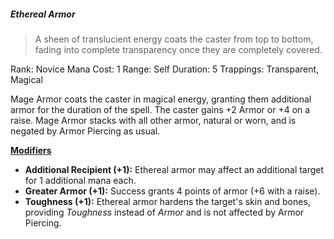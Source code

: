 ##### *Ethereal Armor*
> A sheen of translucient energy coats the caster from top to bottom, fading into complete transparency once they are completely covered.

Rank: Novice
Mana Cost: 1
Range: Self
Duration: 5
Trappings: Transparent, Magical

Mage Armor coats the caster in magical energy, granting them additional armor for the duration of the spell. The caster gains +2 Armor or +4 on a raise. Mage Armor stacks with all other armor, natural or worn, and is negated by Armor Piercing as usual.

<u>**Modifiers**</u>
- **Additional Recipient (+1):** Ethereal armor may affect an additional target for 1 additional mana each.
- **Greater Armor (+1):** Success grants 4 points of armor (+6 with a raise).
- **Toughness (+1):** Ethereal armor hardens the target's skin and bones, providing *Toughness* instead of *Armor* and is not affected by Armor Piercing.